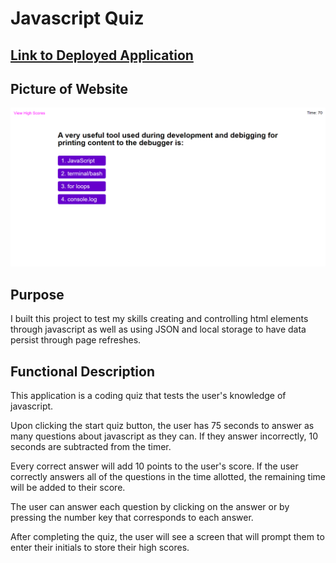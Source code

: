 # Javascript Quiz

## [Link to Deployed Application](https://ckester99.github.io/javascript-quiz/index.html)

## Picture of Website

![Picture of Website](https://github.com/ckester99/javascript-quiz/blob/main/readme-img.PNG)

## Purpose

I built this project to test my skills creating and controlling html elements through javascript as well as using JSON and local storage to have data persist through page refreshes.

## Functional Description

This application is a coding quiz that tests the user's knowledge of javascript.

Upon clicking the start quiz button, the user has 75 seconds to answer as many questions about javascript as they can. If they answer incorrectly, 10 seconds are subtracted from the timer.

Every correct answer will add 10 points to the user's score. If the user correctly answers all of the questions in the time allotted, the remaining time will be added to their score.

The user can answer each question by clicking on the answer or by pressing the number key that corresponds to each answer.

After completing the quiz, the user will see a screen that will prompt them to enter their initials to store their high scores.
